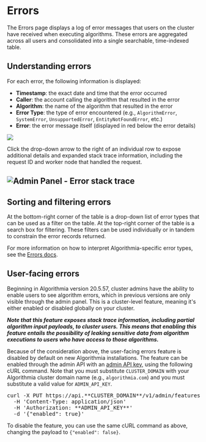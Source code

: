 # Errors

The Errors page displays a log of error messages that users on the cluster have received when executing algorithms. These errors are aggregated across all users and consolidated into a single searchable, time-indexed table.

## Understanding errors

For each error, the following information is displayed:

*   **Timestamp**: the exact date and time that the error occurred
*   **Caller**: the account calling the algorithm that resulted in the error
*   **Algorithm**: the name of the algorithm that resulted in the error
*   **Error Type**: the type of error encountered (e.g., `AlgorithmError`, `SystemError`, `UnsupportedError`, `EntityNotFoundError`, etc.)
*   **Error**: the error message itself (displayed in red below the error details)

![]({{site.url}}/developers/images/post_images/algo-images-admin/algo-1608505004488.png)

Click the drop-down arrow to the right of an individual row to expose additional details and expanded stack trace information, including the request ID and worker node that handled the request.

## ![Admin Panel - Error stack trace]({{site.url}}/developers/images/post_images/algo-images-admin/algo-1608505148006.png)

## Sorting and filtering errors

At the bottom-right corner of the table is a drop-down list of error types that can be used as a filter on the table. At the top-right corner of the table is a search box for filtering. These filters can be used individually or in tandem to constrain the error records returned.

For more information on how to interpret Algorithmia-specific error types, see the [Errors docs](https://algorithmia.com/developers/algorithm-development/algorithm-errors).

## User-facing errors

Beginning in Algorithmia version 20.5.57, cluster admins have the ability to enable users to see algorithm errors, which in previous versions are only visible through the admin panel. This is a cluster-level feature, meaning it's either enabled or disabled globally on your cluster.

_**Note that this feature exposes stack trace information, including partial algorithm input payloads, to cluster users. This means that enabling this feature entails the possibility of leaking sensitive data from algorithm executions to users who have access to those algorithms.**_

Because of the consideration above, the user-facing errors feature is disabled by default on new Algorithmia installations. The feature can be enabled through the admin API with an [admin API key](https://algorithmia.com/developers/platform/customizing-api-keys#admin-api-keys), using the following cURL command. Note that you must substitute `CLUSTER_DOMAIN` with your Algorithmia cluster domain name (e.g., `algorithmia.com`) and you must substitute a valid value for `ADMIN_API_KEY`.

<div class="syn-code-block">

<pre class="code_snippet">curl -X PUT https://api.**CLUSTER_DOMAIN**/v1/admin/features/algorithm-errors \
  -H 'Content-Type: application/json'
  -H 'Authorization: **ADMIN_API_KEY**'
  -d '{"enabled": true}' 
</pre>

</div>

To disable the feature, you can use the same cURL command as above, changing the payload to `{"enabled": false}`.